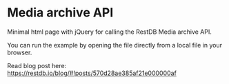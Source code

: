 # Media archive API

Minimal html page with jQuery for calling the RestDB Media archive API.

You can run the example by opening the file directly from a local file in your browser.

Read blog post here:
https://restdb.io/blog/#!posts/570d28ae385af21e000000af




